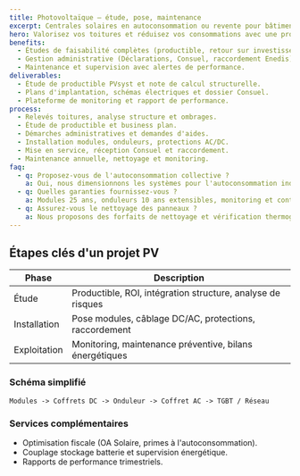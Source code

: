 ```yaml
---
title: Photovoltaïque — étude, pose, maintenance
excerpt: Centrales solaires en autoconsommation ou revente pour bâtiments tertiaires, collectifs et industriels du Var.
hero: Valorisez vos toitures et réduisez vos consommations avec une production maîtrisée.
benefits:
  - Études de faisabilité complètes (productible, retour sur investissement, structure).
  - Gestion administrative (Déclarations, Consuel, raccordement Enedis).
  - Maintenance et supervision avec alertes de performance.
deliverables:
  - Étude de productible PVsyst et note de calcul structurelle.
  - Plans d'implantation, schémas électriques et dossier Consuel.
  - Plateforme de monitoring et rapport de performance.
process:
  - Relevés toitures, analyse structure et ombrages.
  - Étude de productible et business plan.
  - Démarches administratives et demandes d'aides.
  - Installation modules, onduleurs, protections AC/DC.
  - Mise en service, réception Consuel et raccordement.
  - Maintenance annuelle, nettoyage et monitoring.
faq:
  - q: Proposez-vous de l'autoconsommation collective ?
    a: Oui, nous dimensionnons les systèmes pour l'autoconsommation individuelle ou collective et gérons la répartition via passerelles dédiées.
  - q: Quelles garanties fournissez-vous ?
    a: Modules 25 ans, onduleurs 10 ans extensibles, monitoring et contrat de performance avec seuils d'alerte.
  - q: Assurez-vous le nettoyage des panneaux ?
    a: Nous proposons des forfaits de nettoyage et vérification thermographique pour maintenir la performance.
---
```


## Étapes clés d'un projet PV

| Phase | Description |
| --- | --- |
| Étude | Productible, ROI, intégration structure, analyse de risques |
| Installation | Pose modules, câblage DC/AC, protections, raccordement |
| Exploitation | Monitoring, maintenance préventive, bilans énergétiques |

### Schéma simplifié

```
Modules -> Coffrets DC -> Onduleur -> Coffret AC -> TGBT / Réseau
```

### Services complémentaires

- Optimisation fiscale (OA Solaire, primes à l'autoconsommation).
- Couplage stockage batterie et supervision énergétique.
- Rapports de performance trimestriels.
